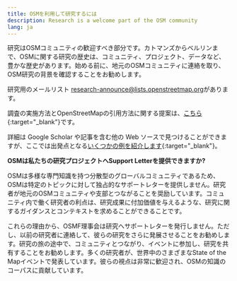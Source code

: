 ```yaml
---
title: OSMを利用して研究するには
description: Research is a welcome part of the OSM community
lang: ja
---
```


研究はOSMコミュニティの歓迎すべき部分です。カトマンズからベルリンまで、OSMに関する研究の歴史は、コミュニティ、プロジェクト、データなど、豊かな歴史があります。始める前に、地元のOSMコミュニティに連絡を取り、OSM研究の背景を確認することをお勧めします。

研究用のメールリスト <a href="mailto:research-announce@lists.openstreetmap.org">research-announce@lists.openstreetmap.org</a>があります。

調査の実施方法とOpenStreetMapの引用方法に関する提案は、[こちら](https://wiki.openstreetmap.org/wiki/Researcher_Information){:target="_blank"}です。

詳細は Google Scholar や記事を含む他の Web ソースで見つけることができますが、ここでは出発点となる[いくつかの例を紹介します](https://wiki.openstreetmap.org/wiki/Research){:target="_blank"}。

**OSMは私たちの研究プロジェクトへSupport Letterを提供できますか?**

OSMは多様な専門知識を持つ分散型のグローバルコミュニティであるため、OSMは特定のトピックに対して独占的なサポートレターを提供しません。研究者が地元のOSMコミュニティや支部とつながることを奨励しています。コミュニティ内で働く研究者の利点は、研究成果に付加価値を与えるような、研究に関するガイダンスとコンテキストを求めることができることです。

これらの理由から、OSMF理事会は研究へサポートレターを発行しません。ただし、以前の研究者に連絡して、彼らの研究をさらに発展させることをお勧めします。研究の旅の途中で、コミュニティとつながり、イベントに参加し、研究を共有することをお勧めします。多くの研究者が、世界中のさまざまなState of the Mapイベントで発表しています。彼らの視点は非常に歓迎され、OSMの知識のコーパスに貢献しています。
